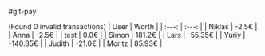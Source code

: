 #git-pay

(Found 0 invalid transactions)
| User | Worth |
| :---: | :---: |
| Niklas | -2.5€ |
| Anna | -2.5€ |
| test | 0.0€ |
| Simon | 181.2€ |
| Lars | -55.35€ |
| Yuriy | -140.85€ |
| Judith | -21.0€ |
| Moritz | 85.93€ |
